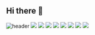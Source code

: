 ## Hi there 👋
![header](https://capsule-render.vercel.app/api?type=waving&color=auto&height=150&section=header&fontSize=30&animation=twinkling&text=안녕하세요%20웹개발자%20신재민입니다.)
<img src="https://img.shields.io/badge/JavaScript-F7DF1E?logo=JavaScript">
<img src="https://img.shields.io/badge/HTML-E34F26?logo=HTML5">
<img src="https://img.shields.io/badge/JavaScript-F7DF1E?logo=JavaScript">
<img src="https://img.shields.io/badge/JavaScript-F7DF1E?logo=JavaScript">
<img src="https://img.shields.io/badge/JavaScript-F7DF1E?logo=JavaScript">
<img src="https://img.shields.io/badge/JavaScript-F7DF1E?logo=JavaScript">
<img src="https://img.shields.io/badge/JavaScript-F7DF1E?logo=JavaScript">
<img src="https://img.shields.io/badge/JavaScript-F7DF1E?logo=JavaScript">
<!--
**shinStude/shinStude** is a ✨ _special_ ✨ repository because its `README.md` (this file) appears on your GitHub profile.

Here are some ideas to get you started:

- 🔭 I’m currently working on ...
- 🌱 I’m currently learning ...
- 👯 I’m looking to collaborate on ...
- 🤔 I’m looking for help with ...
- 💬 Ask me about ...
- 📫 How to reach me: ...
- 😄 Pronouns: ...
- ⚡ Fun fact: ...
-->

